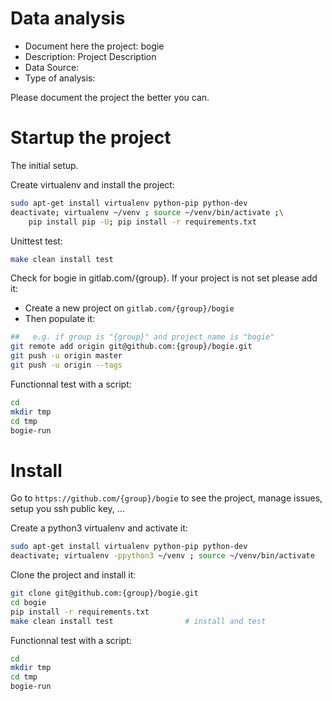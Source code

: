 # Data analysis
- Document here the project: bogie
- Description: Project Description
- Data Source:
- Type of analysis:

Please document the project the better you can.

# Startup the project

The initial setup.

Create virtualenv and install the project:
```bash
sudo apt-get install virtualenv python-pip python-dev
deactivate; virtualenv ~/venv ; source ~/venv/bin/activate ;\
    pip install pip -U; pip install -r requirements.txt
```

Unittest test:
```bash
make clean install test
```

Check for bogie in gitlab.com/{group}.
If your project is not set please add it:

- Create a new project on `gitlab.com/{group}/bogie`
- Then populate it:

```bash
##   e.g. if group is "{group}" and project_name is "bogie"
git remote add origin git@github.com:{group}/bogie.git
git push -u origin master
git push -u origin --tags
```

Functionnal test with a script:

```bash
cd
mkdir tmp
cd tmp
bogie-run
```

# Install

Go to `https://github.com/{group}/bogie` to see the project, manage issues,
setup you ssh public key, ...

Create a python3 virtualenv and activate it:

```bash
sudo apt-get install virtualenv python-pip python-dev
deactivate; virtualenv -ppython3 ~/venv ; source ~/venv/bin/activate
```

Clone the project and install it:

```bash
git clone git@github.com:{group}/bogie.git
cd bogie
pip install -r requirements.txt
make clean install test                # install and test
```
Functionnal test with a script:

```bash
cd
mkdir tmp
cd tmp
bogie-run
```
